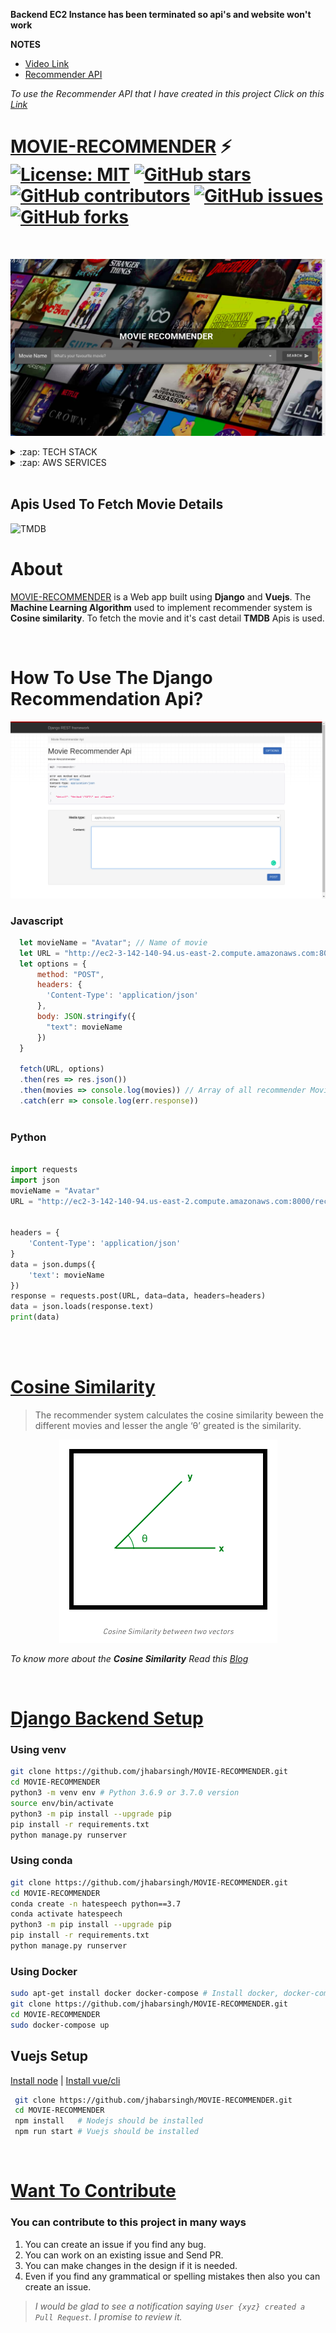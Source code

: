  **Backend EC2 Instance has been terminated so api's and website won't work**

**NOTES**
* [Video Link](https://youtu.be/elyK9-kDG7g)
* [Recommender API](https://github.com/jhabarsingh/MOVIE-RECOMMENDER#how-to-use-the-django-recommendation-api)

*To use the Recommender API that I have created in this project Click on this [Link](https://github.com/jhabarsingh/MOVIE-RECOMMENDER#how-to-use-the-django-recommendation-api)*

# [MOVIE-RECOMMENDER](http://movie-recommender-jhabar.000webhostapp.com/)  ⚡️ [![License: MIT](https://img.shields.io/badge/License-MIT-yellow.svg)](https://github.com/jhabarsingh/MOVIE-RECOMMENDER/blob/main/LICENSE) [![GitHub stars](https://img.shields.io/github/stars/jhabarsingh/MOVIE-RECOMMENDER)](https://github.com/jhabarsingh/MOVIE-RECOMMENDER/stargazers)  [![GitHub contributors](https://img.shields.io/github/contributors/jhabarsingh/MOVIE-RECOMMENDER.svg)](https://github.com/jhabarsingh/MOVIE-RECOMMENDER/graphs/contributors)  [![GitHub issues](https://img.shields.io/github/issues/jhabarsingh/MOVIE-RECOMMENDER.svg)](https://github.com/jhabarsingh/MOVIE-RECOMMENDER/issues) [![GitHub forks](https://img.shields.io/github/forks/jhabarsingh/MOVIE-RECOMMENDER.svg?style=social&label=Fork)](https://GitHub.com/jhabarsingh/MOVIE-RECOMMENDER/network/)


<br />

<p align="center">
  <img src="https://github.com/jhabarsingh/MOVIE-RECOMMENDER/blob/main/docs/poster.png?raw=true" />
</p>
<details>
  <summary>:zap: TECH STACK</summary>
  <br/>
  <div style="display:flex;justify-content:space-around">
  <img  title="Django" src="https://icon-library.com/images/django-icon/django-icon-0.jpg" width="50px" height="50px" style="margin-right:5px;" />
  <img titlt="Vuejs"   src="https://vuejs.org/images/logo.png" width="50px" height="50px"  style="margin-right:5px;"/>
  <img  title="Vuex" src="https://s3.amazonaws.com/coursetro/posts/144-full.png"  height="50px" style="margin-right:5px;"     />
  <img  title="Vuetify" src="https://cdn.worldvectorlogo.com/logos/vuetify.svg" height="50px"  style="margin-right:5px;"/>
    <img  title="Sk-learn" src="https://scikit-learn.org/stable/_static/scikit-learn-logo-small.png" height="50px" style="margin-right:5px;" />
  
  <img  title="Docker" src="https://pbs.twimg.com/profile_images/1273307847103635465/lfVWBmiW_400x400.png" height="50px" style="margin-right:5px;" />

</div>
</details>

<details>
  <summary>:zap: AWS SERVICES</summary>
  <br/>
  <div style="display:flex;justify-content:space-around">
    <img  title="AWS EC2" src="https://i0.wp.com/www.sndkcorp.com/wp-content/uploads/2019/09/amazon-ec2.png?fit=360%2C230&ssl=1" height="70px" style="margin-right:5px;" />
</details>

<br />

## Apis Used To Fetch Movie Details

<img  title="TMDB" src="https://www.themoviedb.org/assets/2/v4/logos/v2/blue_short-8e7b30f73a4020692ccca9c88bafe5dcb6f8a62a4c6bc55cd9ba82bb2cd95f6c.svg" height="50px" style="margin-right:5px;" />
  
<br />

# About
  [MOVIE-RECOMMENDER](http://movie-recommender-jhabar.000webhostapp.com/) is a Web app built using **Django** and **Vuejs**. The **Machine Learning Algorithm** used to implement recommender system is **Cosine similarity**. To fetch the movie and it's cast detail **TMDB** Apis is used.

<br />

# How To Use The Django Recommendation Api?

![Django Apis](https://github.com/jhabarsingh/MOVIE-RECOMMENDER/blob/main/docs/api.png?raw=true)

### Javascript
  
```js
  let movieName = "Avatar"; // Name of movie
  let URL = "http://ec2-3-142-140-94.us-east-2.compute.amazonaws.com:8000/recommender/";
  let options = {
      method: "POST",
      headers: {
        'Content-Type': 'application/json'
      },
      body: JSON.stringify({
        "text": movieName
      })
  }
  
  fetch(URL, options)
  .then(res => res.json())
  .then(movies => console.log(movies)) // Array of all recommender Movies
  .catch(err => console.log(err.response))
  


```

  
### Python
```python

import requests
import json
movieName = "Avatar"
URL = "http://ec2-3-142-140-94.us-east-2.compute.amazonaws.com:8000/recommender/"


headers = {
	'Content-Type': 'application/json'
}
data = json.dumps({
	'text': movieName
})
response = requests.post(URL, data=data, headers=headers)
data = json.loads(response.text)
print(data)



```

<br />
	
# [Cosine Similarity](https://www.geeksforgeeks.org/cosine-similarity/)
> The recommender system calculates the cosine similarity beween the different movies and lesser the angle ‘θ’ greated is the similarity.
	
<p align="center">
	<img src="https://github.com/jhabarsingh/MOVIE-RECOMMENDER/blob/main/docs/cosine_similarity.png?raw=true" />
</p>
	
*To know more about the **Cosine Similarity** Read this [Blog](https://www.geeksforgeeks.org/cosine-similarity/)*
	
<br />
	
# [Django Backend Setup](http://ec2-3-142-140-94.us-east-2.compute.amazonaws.com:8000/recommender/)

### Using venv
```bash
git clone https://github.com/jhabarsingh/MOVIE-RECOMMENDER.git 
cd MOVIE-RECOMMENDER
python3 -m venv env # Python 3.6.9 or 3.7.0 version 
source env/bin/activate
python3 -m pip install --upgrade pip
pip install -r requirements.txt
python manage.py runserver
```

### Using conda
```bash
git clone https://github.com/jhabarsingh/MOVIE-RECOMMENDER.git 
cd MOVIE-RECOMMENDER
conda create -n hatespeech python==3.7 
conda activate hatespeech
python3 -m pip install --upgrade pip
pip install -r requirements.txt
python manage.py runserver
```

### Using Docker

```bash
sudo apt-get install docker docker-compose # Install docker, docker-compose on linux
git clone https://github.com/jhabarsingh/MOVIE-RECOMMENDER.git
cd MOVIE-RECOMMENDER
sudo docker-compose up
```

## Vuejs Setup

[Install node](https://nodejs.org/en/download/) |
[Install vue/cli](https://cli.vuejs.org/)
```bash
 git clone https://github.com/jhabarsingh/MOVIE-RECOMMENDER.git
 cd MOVIE-RECOMMENDER
 npm install   # Nodejs should be installed
 npm run start # Vuejs should be installed
 ```

<br />
	
# [Want To Contribute](https://medium.com/mindsdb/contributing-to-an-open-source-project-how-to-get-started-6ba812301738)
### You can contribute to this project in many ways
 1. You can create an issue if you find any bug.
 2. You can work on an existing issue and Send PR.
 3. You can make changes in the design if it is needed.
 4. Even if you find any grammatical or spelling mistakes then also you can create an issue.

> *I would be glad to see a notification saying `User {xyz} created a Pull Request`.
I promise to review it.*
